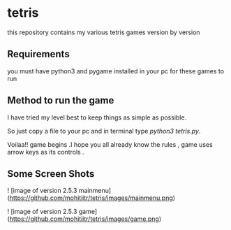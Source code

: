 
# tetris

this repository contains my various tetris games version by  version

## Requirements

you must have python3 and pygame installed in your pc for these games to run

## Method to run the game 

I have tried my level best to keep things as simple as possible.

So just copy a file to your pc and in terminal type *python3 tetris.py*.

Voilaa!! game begins .I hope you all already know the rules , game uses arrow keys as its controls .

## Some Screen Shots

! [image of version 2.5.3 mainmenu]
(https://github.com/mohitiitr/tetris/images/mainmenu.png)

! [image of version 2.5.3 game]
(https://github.com/mohitiitr/tetris/images/game.png)